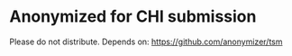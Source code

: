 # Anonymized for CHI submission
Please do not distribute.
Depends on: https://github.com/anonymizer/tsm
